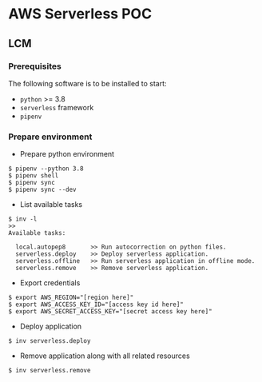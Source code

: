 # AWS Serverless POC

## LCM

### Prerequisites

The following software is to be installed to start:

- `python` >= 3.8
- `serverless` framework
- `pipenv`

### Prepare environment

- Prepare python environment

```
$ pipenv --python 3.8
$ pipenv shell
$ pipenv sync
$ pipenv sync --dev
```

- List available tasks

```
$ inv -l
>>
Available tasks:

  local.autopep8       >> Run autocorrection on python files.
  serverless.deploy    >> Deploy serverless application.
  serverless.offline   >> Run serverless application in offline mode.
  serverless.remove    >> Remove serverless application.

```

- Export credentials

```
$ export AWS_REGION="[region here]"
$ export AWS_ACCESS_KEY_ID="[access key id here]"
$ export AWS_SECRET_ACCESS_KEY="[secret access key here]"

```

- Deploy application

```
$ inv serverless.deploy
```

- Remove application along with all related resources

```
$ inv serverless.remove
```
